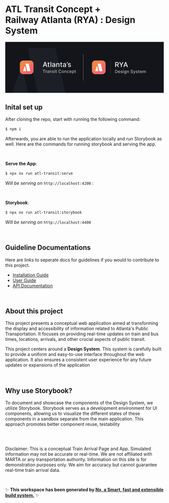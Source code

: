 # ATL Transit Concept + <br> Railway Atlanta (RYA) : Design System 

![Atlanta Railway Banner](/libs/assets/images/docs/atlanta-project-railway-banner.png)




## Inital set up  

After cloning the repo, start with running the following command:

```bash
$ npm i
```

Afterwards, you are able to run the application locally and run Storybook as well. Here are the commands for running storybook and serving the app.

<br>

**Serve the App**:   
```bash
$ npx nx run atl-transit:serve 
```   
*Will be serving on* `http://localhost:4200` :    

<br>

**Storybook**:   
```bash 
$ npx nx run atl-transit:storybook
```  
*Will be serving on* `http://localhost:4400`  

<br>

## Guideline Documentations
Here are links to seperate docs for guidelines if you would to contribute to this project.  

- [Installation Guide](./docs/installation.md)
- [User Guide](./docs/user-guide.md)
- [API Documentation](./docs/api.md)


<br>

## About this project  
This project presents a conceptual web application aimed at transforming the display and accessibility of information related to Atlanta's Public Transportation. It focuses on providing real-time updates on train and bus times, locations, arrivals, and other crucial aspects of public transit.

This project centers around a **Design System**. This system is carefully built to provide a uniform and easy-to-use interface throughout the web application. It also ensures a consistent user experience for any future updates or expansions of the application

<br>

## Why use Storybook?
To document and showcase the components of the Design System, we utilize Storybook. Storybook serves as a development environment for UI components, allowing us to visualize the different states of these components in a sandbox separate from the main application. This approach promotes better component reuse, testability

<br>

##


Disclaimer: This is a conceptual Train Arrival Page and App. Simulated information may not be accurate or real-time. We are not affiliated with MARTA or any transportation authority. Information on this site is for demonstration purposes only. We aim for accuracy but cannot guarantee real-time train arrival data.

<br>

✨ **This workspace has been generated by [Nx, a Smart, fast and extensible build system.](https://nx.dev)** ✨
